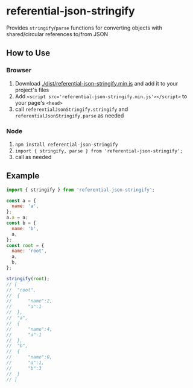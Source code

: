 # referential-json-stringify

Provides `stringify`/`parse` functions for converting objects with shared/circular references to/from JSON

## How to Use

### Browser

1. Download [./dist/referential-json-stringify.min.js](referential-json-stringify.min.js) and add it to your project's files
1. Add `<script src='referential-json-stringify.min.js'></script>` to your page's `<head>`
1. call `referentialJsonStringify.stringify` and `referentialJsonStringify.parse` as needed

### Node

1. `npm install referential-json-stringify`
1. `import { stringify, parse } from 'referential-json-stringify';`
1. call as needed

## Example

```js
import { stringify } from 'referential-json-stringify';

const a = {
  name: 'a',
};
a.a = a;
const b = {
  name: 'b',
  a,
};
const root = {
  name: 'root',
  a,
  b,
};

stringify(root);
// [
// 	"root",
// 	{
// 		"name":2,
// 		"a":1
// 	},
// 	"a",
// 	{
// 		"name":4,
// 		"a":1
// 	},
// 	"b",
// 	{
// 		"name":0,
// 		"a":1,
// 		"b":3
// 	}
// ]
```
